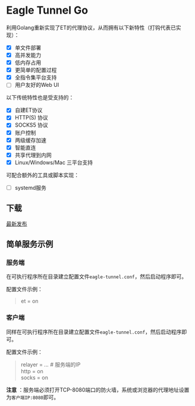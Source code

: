 # Eagle Tunnel Go

利用Golang重新实现了ET的代理协议，从而拥有以下新特性（打钩代表已实现）：

- [x] 单文件部署
- [x] 高并发能力
- [x] 低内存占用
- [x] 更简单的配置过程
- [x] 全指令集平台支持
- [ ] 用户友好的Web UI

以下传统特性也是受支持的：

- [x] 自建ET协议
- [x] HTTP(S) 协议
- [x] SOCKS5 协议
- [x] 账户控制
- [x] 两级缓存加速
- [x] 智能直连
- [x] 共享代理到内网
- [x] Linux/Windows/Mac 三平台支持

可配合额外的工具或脚本实现：

- [ ] systemd服务

## 下载

[最新发布](https://github.com/eaglexiang/eagle.tunnel.go/releases)

## 简单服务示例

### 服务端

在可执行程序所在目录建立配置文件`eagle-tunnel.conf`，然后启动程序即可。

配置文件示例：

> et = on

### 客户端

同样在可执行程序所在目录建立配置文件`eagle-tunnel.conf`，然后启动程序即可。

配置文件示例：

> relayer = *.*.*.* # 服务端的IP  
> http = on  
> socks = on

**注意** ：服务端必须打开TCP-8080端口的防火墙，系统或浏览器的代理地址设置为`客户端IP:8080`即可。